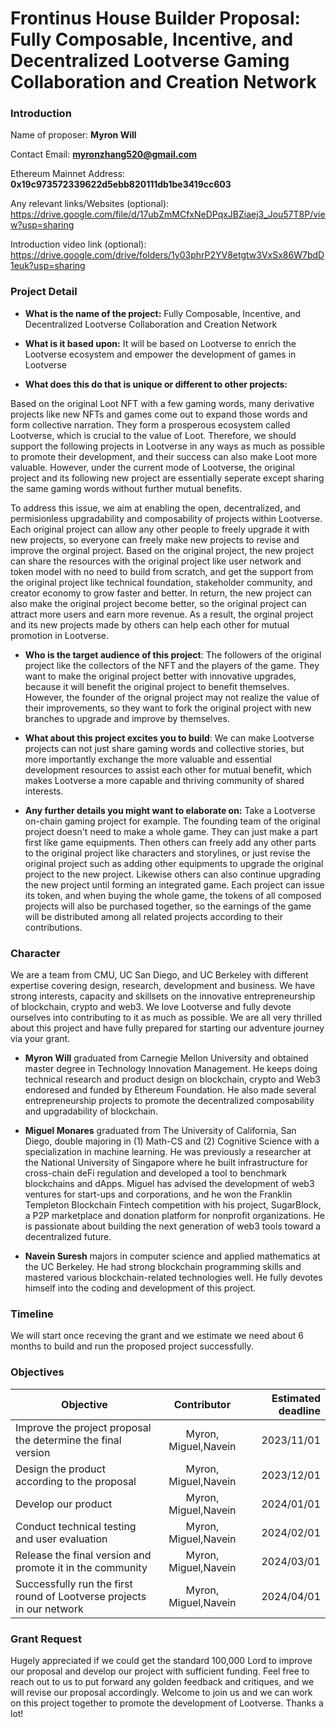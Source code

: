 # Frontinus House Builder Proposal: Fully Composable, Incentive, and Decentralized Lootverse Gaming Collaboration and Creation Network


### Introduction
Name of proposer: **Myron Will**

Contact Email: **myronzhang520@gmail.com**

Ethereum Mainnet Address: **0x19c973572339622d5ebb820111db1be3419cc603**

Any relevant links/Websites (optional): https://drive.google.com/file/d/17ubZmMCfxNeDPqxJBZiaej3_Jou57T8P/view?usp=sharing

Introduction video link (optional): https://drive.google.com/drive/folders/1y03phrP2YV8etgtw3VxSx86W7bdD1euk?usp=sharing


### Project Detail

-  **What is the name of the project:** Fully Composable, Incentive, and Decentralized Lootverse Collaboration and Creation Network

-  **What is it based upon:** It will be based on Lootverse to enrich the Lootverse ecosystem and empower the development of games in Lootverse

-  **What does this do that is unique or different to other projects:**

  Based on the original Loot NFT with a few gaming words, many derivative projects like new NFTs and games come out to expand those words and form collective narration. They form a prosperous ecosystem called Lootverse, which is crucial to the value of Loot. Therefore, we should support the following projects in Lootverse in any ways as much as possible to promote their development, and their success can also make Loot more valuable. However, under the current mode of Lootverse, the original project and its following new project are essentially seperate except sharing the same gaming words without further mutual benefits.

  To address this issue, we aim at enabling the open, decentralized, and permisionless upgradability and composability of projects within Lootverse. Each original project can allow any other people to freely upgrade it with new projects, so everyone can freely make new projects to revise and improve the orginal project. Based on the original project, the new project can share the resources with the original project like user network and token model with no need to build from scratch, and get the support from the original project like technical foundation, stakeholder community, and creator economy to grow faster and better. In return, the new project can also make the original project become better, so the original project can attract more users and earn more revenue. As a result, the orginal project and its new projects made by others can help each other for mutual promotion in Lootverse.

- **Who is the target audience of this project**: The followers of the original project like the collectors of the NFT and the players of the game. They want to make the original project better with innovative upgrades, because it will benefit the original project to benefit themselves. However, the founder of the orignal project may not realize the value of their improvements, so they want to fork the original project with new branches to upgrade and improve by themselves.

- **What about this project excites you to build**: We can make Lootverse projects can not just share gaming words and collective stories, but more importantly exchange the more valuable and essential development resources to assist each other for mutual benefit, which makes Lootverse a more capable and thriving community of shared interests.

-  **Any further details you might want to elaborate on:** Take a Lootverse on-chain gaming project for example. The founding team of the original project doesn't need to make a whole game. They can just make a part first like game equipments. Then others can freely add any other parts to the original project like characters and storylines, or just revise the original project such as adding other equipments to upgrade the original project to the new project. Likewise others can also continue upgrading the new project until forming an integrated game. Each project can issue its token, and when buying the whole game, the tokens of all composed projects will also be purchased together, so the earnings of the game will be distributed among all related projects according to their contributions. 



### Character
We are a team from CMU, UC San Diego, and UC Berkeley with different expertise covering design, research, development and business. We have strong interests, capacity and skillsets on the innovative entrepreneurship of blockchain, crypto and web3. We love Lootverse and fully devote ourselves into contributing to it as much as possible. We are all very thrilled about this project and have fully prepared for starting our adventure journey via your grant.

- **Myron Will** graduated from Carnegie Mellon University and obtained master degree in Technology Innovation Management. He keeps doing technical research and product design on blockchain, crypto and Web3 endoresed and funded by Ethereum Foundation. He also made several entrepreneurship projects to promote the decentralized composability and upgradability of blockchain.

- **Miguel Monares** graduated from The University of California, San Diego, double majoring in (1) Math-CS and (2) Cognitive Science with a specialization in machine learning. He was previously a researcher at the National University of Singapore where he built infrastructure for cross-chain deFi regulation and developed a tool to benchmark blockchains and dApps. Miguel has advised the development of web3 ventures for start-ups and corporations, and he won the Franklin Templeton Blockchain Fintech competition with his project, SugarBlock, a P2P marketplace and donation platform for nonprofit organizations. He is passionate about building the next generation of web3 tools toward a decentralized future.

- **Navein Suresh** majors in computer science and applied mathematics at the UC Berkeley. He had strong blockchain programming skills and mastered various blockchain-related technologies well. He fully devotes himself into the coding and development of this project.


### Timeline
We will start once receving the grant and we estimate we need about 6 months to build and run the proposed project successfully.


### Objectives
| Objective     | Contributor   | Estimated deadline  |
| ------------- |:-------------:| -------------------:|
| Improve the project proposal the determine the final version | Myron, Miguel,Navein | 2023/11/01 |
| Design the product according to the proposal | Myron, Miguel,Navein | 2023/12/01 |
| Develop our product | Myron, Miguel,Navein | 2024/01/01 |
| Conduct technical testing and user evaluation | Myron, Miguel,Navein | 2024/02/01 |
| Release the final version and promote it in the community | Myron, Miguel,Navein | 2024/03/01 |
| Successfully run the first round of Lootverse projects in our network | Myron, Miguel,Navein | 2024/04/01 |

### Grant Request
Hugely appreciated if we could get the standard 100,000 Lord to improve our proposal and develop our project with sufficient funding. Feel free to reach out to us to put forward any golden feedback and critiques, and we will revise our proposal accordingly. Welcome to join us and we can work on this project together to promote the development of Lootverse. Thanks a lot!
